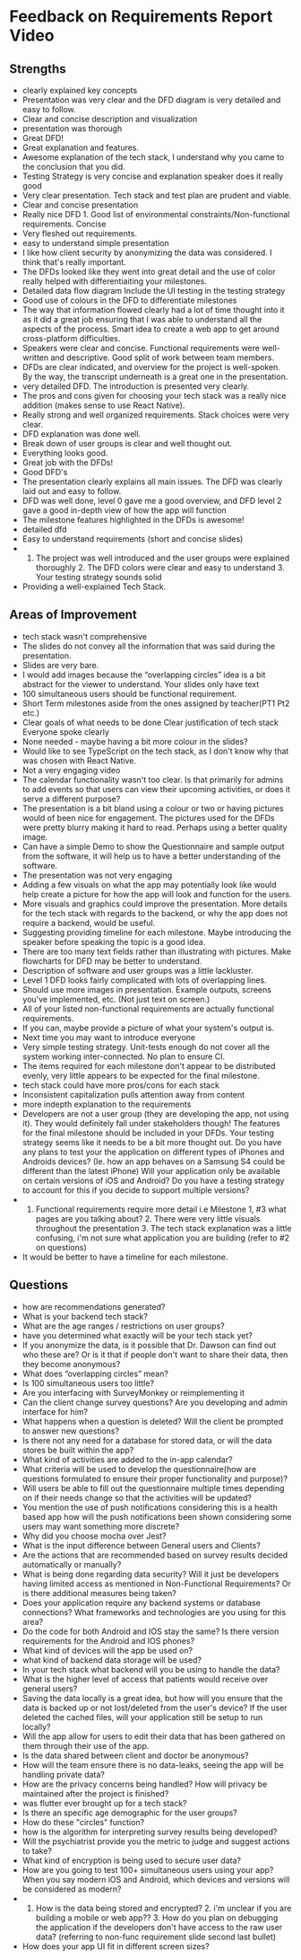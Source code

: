 # Feedback on Requirements Report Video

## Strengths
- clearly explained key concepts 
- Presentation was very clear and the DFD diagram is very detailed and easy to follow. 
- Clear and concise description and visualization 
- presentation was thorough 
- Great DFD! 
- Great explanation and features. 
- Awesome explanation of the tech stack, I understand why you came to the conclusion that you did. 
- Testing Strategy is very concise and explanation speaker does it really good 
- Very clear presentation. Tech stack and test plan are prudent and viable. 
- Clear and concise presentation 
- Really nice DFD 1. Good list of environmental constraints/Non-functional requirements. Concise 
- Very fleshed out requirements. 
- easy to understand simple presentation 
- I like how client security by anonymizing the data was considered. I think that's really important. 
- The DFDs looked like they went into great detail and the use of color really helped with differentiaiting your milestones. 
- Detailed data flow diagram Include the UI testing in the testing strategy 
- Good use of colours in the DFD to differentiate milestones 
- The way that information flowed clearly had a lot of time thought into it as it did a great job ensuring that I was able to understand all the aspects of the process. Smart idea to create a web app to get around cross-platform difficulties. 
- Speakers were clear and concise. Functional requirements were well-written and descriptive. Good split of work between team members. 
- DFDs are clear indicated, and overview for the project is well-spoken. By the way, the transcript underneath is a great one in the presentation. 
- very detailed DFD. The introduction is presented very clearly. 
- The pros and cons given for choosing your tech stack was a really nice addition (makes sense to use React Native). 
- Really strong and well organized requirements. Stack choices were very clear. 
- DFD explanation was done well. 
- Break down of user groups is clear and well thought out. 
- Everything looks good. 
- Great job with the DFDs! 
- Good DFD's 
- The presentation clearly explains all main issues. The DFD was clearly laid out and easy to follow. 
- DFD was well done, level 0 gave me a good overview, and DFD level 2 gave a good in-depth view of how the app will function 
- The milestone features highlighted in the DFDs is awesome! 
- detailed dfd 
- Easy to understand requirements (short and concise slides) 
- 1. The project was well introduced and the user groups were explained thoroughly 2. The DFD colors were clear and easy to understand 3. Your testing strategy sounds solid 
- Providing a well-explained Tech Stack. 

## Areas of Improvement
- tech stack wasn't comprehensive 
- The slides do not convey all the information that was said during the presentation. 
- Slides are very bare. 
- I would add images because the “overlapping circles” idea is a bit abstract for the viewer to understand. Your slides only have text 
- 100 simultaneous users should be functional requirement. 
- Short Term milestones aside from the ones assigned by teacher(PT1 Pt2 etc.) 
- Clear goals of what needs to be done Clear justification of tech stack Everyone spoke clearly 
- None needed - maybe having a bit more colour in the slides? 
- Would like to see TypeScript on the tech stack, as I don't know why that was chosen with React Native. 
- Not a very engaging video 
- The calendar functionality wasn't too clear. Is that primarily for admins to add events so that users can view their upcoming activities, or does it serve a different purpose? 
- The presentation is a bit bland using a colour or two or having pictures would of been nice for engagement. The pictures used for the DFDs were pretty blurry making it hard to read. Perhaps using a better quality image. 
- Can have a simple Demo to show the Questionnaire and sample output from the software, it will help us to have a better understanding of the software. 
- The presentation was not very engaging 
- Adding a few visuals on what the app may potentially look like would help create a picture for how the app will look and function for the users. 
- More visuals and graphics could improve the presentation. More details for the tech stack with regards to the backend, or why the app does not require a backend, would be useful. 
- Suggesting providing timeline for each milestone. Maybe introducing the speaker before speaking the topic is a good idea. 
- There are too many text fields rather than illustrating with pictures. Make flowcharts for DFD may be better to understand. 
-  Description of software and user groups was a little lackluster. 
- Level 1 DFD looks fairly complicated with lots of overlapping lines. 
- Should use more images in presentation. Example outputs, screens you've implemented, etc. (Not just text on screen.) 
- All of your listed non-functional requirements are actually functional requirements. 
- If you can, maybe provide a picture of what your system's output is. 
- Next time you may want to introduce everyone 
- Very simple testing strategy. Unit-tests enough do not cover all the system working inter-connected. No plan to ensure CI. 
- The items required for each milestone don't appear to be distributed evenly, very little appears to be expected for the final milestone. 
- tech stack could have more pros/cons for each stack 
- Inconsistent capitalization pulls attention away from content 
- more indepth explanation to the requirements 
- Developers are not a user group (they are developing the app, not using it). They would definitely fall under stakeholders though! The features for the final milestone should be included in your DFDs. Your testing strategy seems like it needs to be a bit more thought out. Do you have any plans to test your the application on different types of iPhones and Androids devices? (Ie. how an app behaves on a Samsung S4 could be different than the latest iPhone) Will your application only be available on certain versions of iOS and Android? Do you have a testing strategy to account for this if you decide to support multiple versions? 
- 1. Functional requirements require more detail i.e Milestone 1, #3 what pages are you talking about? 2. There were very little visuals throughout the presentation 3. The tech stack explanation was a little confusing, i'm not sure what application you are building (refer to #2 on questions) 
-  It would be better to have a timeline for each milestone. 

## Questions
- how are recommendations generated? 
- What is your backend tech stack? 
- What are the age ranges / restrictions on user groups? 
- have you determined what exactly will be your tech stack yet? 
- If you anonymize the data, is it possible that Dr. Dawson can find out who these are? Or is it that if people don't want to share their data, then they become anonymous? 
- What does “overlapping circles” mean? 
- Is 100 simultaneous users too little? 
- Are you interfacing with SurveyMonkey or reimplementing it
- Can the client change survey questions? Are you developing and admin interface for him?
- What happens when a question is deleted? Will the client be prompted to answer new questions?
- Is there not any need for a database for stored data, or will the data stores be built within the app? 
- What kind of activities are added to the in-app calendar? 
- What criteria will be used to develop the questionnaire(how are questions formulated to ensure their proper functionality and purpose)? 
- Will users be able to fill out the questionnaire multiple times depending on if their needs change so that the activities will be updated? 
-  You mention the use of push notifications considering this is a health based app how will the push notifications been shown considering some users may want something more discrete? 
- Why did you choose mocha over Jest? 
- What is the input difference between General users and Clients? 
- Are the actions that are recommended based on survey results decided automatically or manually? 
- What is being done regarding data security? Will it just be developers having limited access as mentioned in Non-Functional Requirements? Or is there additional measures being taken? 
- Does your application require any backend systems or database connections? What frameworks and technologies are you using for this area? 
- Do the code for both Android and IOS stay the same? Is there version requirements for the Android and IOS phones? 
- What kind of devices will the app be used on? 
- what kind of backend data storage will be used? 
- In your tech stack what backend will you be using to handle the data? 
- What is the higher level of access that patients would receive over general users? 
- Saving the data locally is a great idea, but how will you ensure that the data is backed up or not lost/deleted from the user's device? If the user deleted the cached files, will your application still be setup to run locally? 
- Will the app allow for users to edit their data that has been gathered on them through their use of the app. 
- Is the data shared between client and doctor be anonymous? 
- How will the team ensure there is no data-leaks, seeing the app will be handling private data? 
- How are the privacy concerns being handled? How will privacy be maintained after the project is finished? 
- was flutter ever brought up for a tech stack? 
-  Is there an specific age demographic for the user groups? 
- How do these "circles" function? 
- how is the algorithm for interpreting survey results being developed? 
- Will the psychiatrist provide you the metric to judge and suggest actions to take? 
- What kind of encryption is being used to secure user data? 
- How are you going to test 100+ simultaneous users using your app? When you say modern iOS and Android, which devices and versions will be considered as modern? 
- 1. How is the data being stored and encrypted? 2. i'm unclear if you are building a mobile or web app?? 3. How do you plan on debugging the application if the developers don't have access to the raw user data? (referring to non-func requirement slide second last bullet) 
- How does your app UI fit in different screen sizes? 

